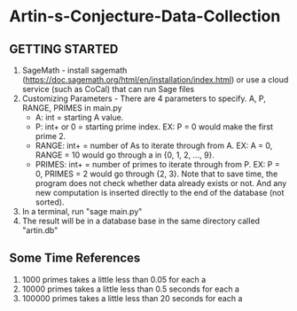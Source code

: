 # Artin-s-Conjecture-Data-Collection

## GETTING STARTED

1. SageMath - install sagemath (https://doc.sagemath.org/html/en/installation/index.html) or use a cloud service (such
   as CoCal) that can run Sage files
2. Customizing Parameters - There are 4 parameters to specify. A, P, RANGE, PRIMES in main.py
   - A: int = starting A value.
   - P: int+ or 0 = starting prime index. EX: P = 0 would make the first prime 2.
   - RANGE: int+ = number of As to iterate through from A. EX: A = 0, RANGE = 10 would go through a in {0, 1, 2, ..., 9}.
   - PRIMES: int+ = number of primes to iterate through from P. EX: P = 0, PRIMES = 2 would go through {2, 3}.
     Note that to save time, the program does not check whether data already exists or not. And any new computation is
     inserted directly to the end of the database (not sorted).
3. In a terminal, run "sage main.py"
4. The result will be in a database base in the same directory called "artin.db"

## Some Time References

1. 1000 primes takes a little less than 0.05 for each a
1. 10000 primes takes a little less than 0.5 seconds for each a
1. 100000 primes takes a little less than 20 seconds for each a
